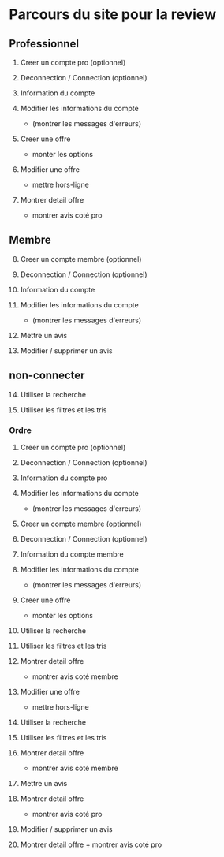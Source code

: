 # Parcours du site pour la review

## Professionnel

1. Creer un compte pro (optionnel)

2. Deconnection / Connection (optionnel)

3. Information du compte

4. Modifier les informations du compte 
    + (montrer les messages d'erreurs)

5. Creer une offre 
    + monter les options

6. Modifier une offre
    + mettre hors-ligne 

7. Montrer detail offre
    + montrer avis coté pro


## Membre
     
8. Creer un compte membre (optionnel)

9. Deconnection / Connection (optionnel)

10. Information du compte

11. Modifier les informations du compte 
    + (montrer les messages d'erreurs)

12. Mettre un avis 

13. Modifier / supprimer un avis 



## non-connecter

14. Utiliser la recherche

15. Utiliser les filtres et les tris



### Ordre

1. Creer un compte pro (optionnel)

2. Deconnection / Connection (optionnel)

3. Information du compte pro

4. Modifier les informations du compte 
    + (montrer les messages d'erreurs)


5. Creer un compte membre (optionnel)

6. Deconnection / Connection (optionnel)

7. Information du compte membre

8. Modifier les informations du compte 
    + (montrer les messages d'erreurs)


9. Creer une offre 
    + monter les options


10. Utiliser la recherche

11. Utiliser les filtres et les tris


12. Montrer detail offre
    + montrer avis coté membre

13. Modifier une offre
    + mettre hors-ligne 

14. Utiliser la recherche

15. Utiliser les filtres et les tris

16. Montrer detail offre
    + montrer avis coté membre

    


17. Mettre un avis 

18. Montrer detail offre
    + montrer avis coté pro

19. Modifier / supprimer un avis 

200. Montrer detail offre
    + montrer avis coté pro

